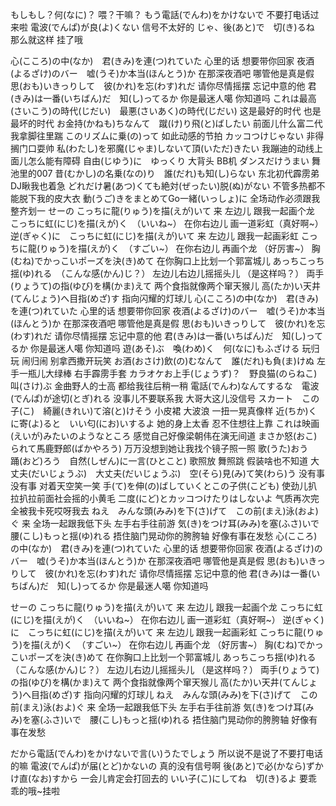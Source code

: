 もしもし？何(なに)？
喂？干嘛？
もう電話(でんわ)をかけないで
不要打电话过来啦
電波(でんぱ)が良(よ)くない
信号不太好的
じゃ、後(あと)で　切(き)るね
那么就这样 挂了哦

心(こころ)の中(なか)　君(きみ)を連(つ)れていた
心里的话 想要带你回家
夜酒(よるざけ)のバー　嘘(うそ)か本当(ほんとう)か
在那深夜酒吧 哪管他是真是假
思(おも)いきっりして　彼(かれ)を忘(わす)れだ
请你尽情摇摆 忘记中意的他
君(きみ)は一番(いちばん)だ　知(し)ってるか
你是最迷人噶 你知道吗
これは最高(さいこう)の時代(じだい)　最悪(さいあく)の時代(じだい)
这是最好的时代 也是最坏的时代
お金持(かねも)ちなんて　蹴(け)り飛(と)ばしたい
前面儿什么富二代 我拿脚往里踹
このリズムに乗(の)って
如此动感的节拍
カッコつけじゃない
非得搁门口耍帅
私(わたし)を邪魔(じゃま)しないて頂(いただ)きたい
我蹦迪的动线上面儿怎么能有障碍
自由(じゆう)に　ゆっくり
大背头 BB机
ダンスだけうまい
舞池里的007
昔(むかし)の名乗(なの)り　誰(だれ)も知(し)らない
东北初代霹雳弟 DJ瞅我也着急
どれだけ暑(あつ)くても絶対(ぜったい)脱(ぬ)がない
不管多热都不能脱下我的皮大衣
動(うご)きをまとめてGo一緒(いっしょ)に
全场动作必须跟我整齐划一
せーの こっちに龍(りゅう)を描(えが)いて
来 左边儿 跟我一起画个龙
こっちに虹(にじ)を描(えが)く　（いいね~）
在你右边儿 画一道彩虹（真好啊~）
逆(ぎゃく)に　こっちに虹(にじ)を描(えが)いて
来 左边儿 跟我一起画彩虹
こっちに龍(りゅう)を描(えが)く　（すごい~）
在你右边儿 再画个龙 （好厉害~）
胸(むね)でかっこいポーズを決(き)めて
在你胸口上比划一个郭富城儿
あっちこっち揺(ゆ)れる　（こんな感(かん)じ？）
左边儿右边儿摇摇头儿 （是这样吗？）
両手(りょうて)の指(ゆび)を構(かま)えて
两个食指就像两个窜天猴儿
高(たか)い天井(てんじょう)へ目指(めざ)す
指向闪耀的灯球儿
心(こころ)の中(なか)　君(きみ)を連(つ)れていた
心里的话 想要带你回家
夜酒(よるざけ)のバー　嘘(うそ)か本当(ほんとう)か
在那深夜酒吧 哪管他是真是假
思(おも)いきっりして　彼(かれ)を忘(わす)れだ
请你尽情摇摆 忘记中意的他
君(きみ)は一番(いちばん)だ　知(し)ってるか
你是最迷人噶 你知道吗
遊(あそ)ぶ　喚(わめ)く　何(なに)もふざける
玩归玩 闹归闹 别拿西撒开玩笑
お酒(おさけ)飲(の)むなんて　誰(だれ)も負(ま)けぬ
左手一瓶儿大绿棒 右手霹雳手套
カラオケお上手(じょうず)？　野良猫(のらねこ)叫(さけ)ぶ
金曲野人的士高 都给我往后稍一稍
電話(でんわ)なんてするな　電波(でんぱ)が途切(とぎ)れる
没事儿不要联系我 大哥大这儿没信号
スカート　この子(こ)　綺麗(きれい)て溶(と)けそう
小皮裙 大波浪 一扭一晃真像样
近(ちか)くに寄(よ)ると　いい匂(にお)いするよ
她的身上太香 忍不住想往上靠
これは映画(えいが)みたいのようなところ
感觉自己好像梁朝伟在演无间道
まさか怒(おこ)られて馬鹿野郎(ばかやろう)
万万没想到她让我找个镜子照一照
歌(うた)おう　踊(おど)ろう　自然(しぜん)に一言(ひとこと)
歌照放 舞照跳 假装啥也不知道
大丈夫(だいじょうぶ)　大丈夫(だいじょうぶ)　空(そら)見(み)て笑(わら)う
没有事 没有事 对着天空笑一笑
手(て)を伸(の)ばしていくとこの子供(こども)
使劲儿扒拉扒拉前面社会摇的小黄毛
二度(にど)とカッコつけたりはしないよ
气质再次完全被我卡死哎呀我去
ねえ　みんな頭(みみ)を下(さ)げて　この前(まえ)泳(およ)ぐ
来 全场一起跟我低下头 左手右手往前游
気(き)をつけ耳(みみ)を塞(ふさ)いで　腰(こし)もっと揺(ゆ)れる
捂住脑门晃动你的胯胯轴 好像有事在发愁
心(こころ)の中(なか)　君(きみ)を連(つ)れていた
心里的话 想要带你回家
夜酒(よるざけ)のバー　嘘(うそ)か本当(ほんとう)か
在那深夜酒吧 哪管他是真是假
思(おも)いきっりして　彼(かれ)を忘(わす)れだ
请你尽情摇摆 忘记中意的他
君(きみ)は一番(いちばん)だ　知(し)ってるか
你是最迷人噶 你知道吗

せーの こっちに龍(りゅう)を描(えが)いて
来 左边儿 跟我一起画个龙
こっちに虹(にじ)を描(えが)く　（いいね~）
在你右边儿 画一道彩虹（真好啊~）
逆(ぎゃく)に　こっちに虹(にじ)を描(えが)いて
来 左边儿 跟我一起画彩虹
こっちに龍(りゅう)を描(えが)く　（すごい~）
在你右边儿 再画个龙 （好厉害~）
胸(むね)でかっこいポーズを決(き)めて
在你胸口上比划一个郭富城儿
あっちこっち揺(ゆ)れる　（こんな感(かん)じ？）
左边儿右边儿摇摇头儿 （是这样吗？）
両手(りょうて)の指(ゆび)を構(かま)えて
两个食指就像两个窜天猴儿
高(たか)い天井(てんじょう)へ目指(めざ)す
指向闪耀的灯球儿
ねえ　みんな頭(みみ)を下(さ)げて　この前(まえ)泳(およ)ぐ
来 全场一起跟我低下头 左手右手往前游
気(き)をつけ耳(みみ)を塞(ふさ)いで　腰(こし)もっと揺(ゆ)れる
捂住脑门晃动你的胯胯轴 好像有事在发愁

だから電話(でんわ)をかけないで言(い)うたでしょう
所以说不是说了不要打电话的嘛
電波(でんぱ)が届(とど)かないの
真的没有信号啊
後(あと)で必(かなら)ずかけ直(なお)すから
一会儿肯定会打回去的
いい子(こ)にしてね　切(き)るよ
要乖乖的哦~挂啦
